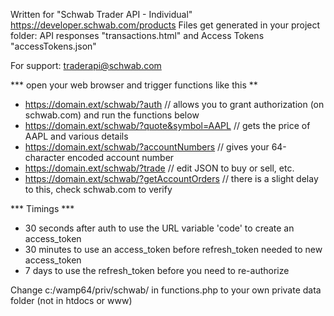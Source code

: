 Written for "Schwab Trader API - Individual" https://developer.schwab.com/products
Files get generated in your project folder: API responses "transactions.html" and Access Tokens "accessTokens.json"

For support: traderapi@schwab.com

*** open your web browser and trigger functions like this **
* https://domain.ext/schwab/?auth // allows you to grant authorization (on schwab.com) and run the functions below
* https://domain.ext/schwab/?quote&symbol=AAPL // gets the price of AAPL and various details
* https://domain.ext/schwab/?accountNumbers // gives your 64-character encoded account number
* https://domain.ext/schwab/?trade // edit JSON to buy or sell, etc.
* https://domain.ext/schwab/?getAccountOrders // there is a slight delay to this, check schwab.com to verify

*** Timings ***
* 30 seconds after auth to use the URL variable 'code' to create an access_token
* 30 minutes to use an access_token before refresh_token needed to new access_token
* 7 days to use the refresh_token before you need to re-authorize

Change c:/wamp64/priv/schwab/ in functions.php to your own private data folder (not in htdocs or www)
